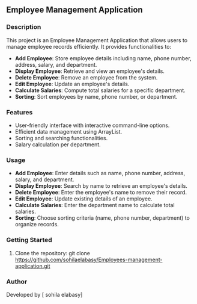 
## Employee Management Application

### Description

This project is an Employee Management Application that allows users to manage employee records efficiently. It provides functionalities to:

- **Add Employee**: Store employee details including name, phone number, address, salary, and department.
- **Display Employee**: Retrieve and view an employee's details.
- **Delete Employee**: Remove an employee from the system.
- **Edit Employee**: Update an employee's details.
- **Calculate Salaries**: Compute total salaries for a specific department.
- **Sorting**: Sort employees by name, phone number, or department.

### Features

- User-friendly interface with interactive command-line options.
- Efficient data management using ArrayList.
- Sorting and searching functionalities.
- Salary calculation per department.

### Usage

- **Add Employee**: Enter details such as name, phone number, address, salary, and department.
- **Display Employee**: Search by name to retrieve an employee's details.
- **Delete Employee**: Enter the employee's name to remove their record.
- **Edit Employee**: Update existing details of an employee.
- **Calculate Salaries**: Enter the department name to calculate total salaries.
- **Sorting**: Choose sorting criteria (name, phone number, department) to organize records.

### Getting Started

1. Clone the repository:
    git clone https://github.com/sohilaelabasy/Employees-management-application.git
  

### Author

Developed by [ sohila elabasy]
